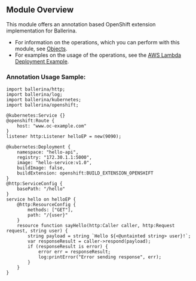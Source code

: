 ## Module Overview

This module offers an annotation based OpenShift extension implementation for Ballerina. 

- For information on the operations, which you can perform with this module, see [Objects](/swan-lake/learn/api-docs/ballerina/openshift/index.html#objects). 
- For examples on the usage of the operations, see the [AWS Lambda Deployment Example](/swan-lake/learn/by-example/openshift-deployment.html).

### Annotation Usage Sample:

```ballerina
import ballerina/http;
import ballerina/log;
import ballerina/kubernetes;
import ballerina/openshift;

@kubernetes:Service {}
@openshift:Route {
    host: "www.oc-example.com"
}
listener http:Listener helloEP = new(9090);

@kubernetes:Deployment {
    namespace: "hello-api",
    registry: "172.30.1.1:5000",
    image: "hello-service:v1.0",
    buildImage: false,
    buildExtension: openshift:BUILD_EXTENSION_OPENSHIFT
}
@http:ServiceConfig {
    basePath: "/hello"
}
service hello on helloEP {
    @http:ResourceConfig {
        methods: ["GET"],
        path: "/{user}"
    }
    resource function sayHello(http:Caller caller, http:Request request, string user) {
        string payload = string `Hello ${<@untainted string> user}!`;
        var responseResult = caller->respond(payload);
        if (responseResult is error) {
            error err = responseResult;
            log:printError("Error sending response", err);
        }
    }
}
```
